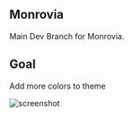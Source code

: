 Monrovia
------
Main Dev Branch for Monrovia. 

Goal
-----
Add more colors to theme


![screenshot](https://cloud.githubusercontent.com/assets/11221489/24344643/4a6e205a-1281-11e7-8b7a-225b831e1723.png)
